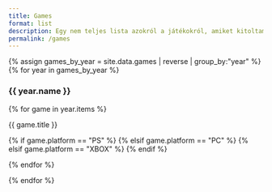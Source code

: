 ```yaml
---
title: Games
format: list
description: Egy nem teljes lista azokról a játékokról, amiket kitoltam az évek során.
permalink: /games
---
```


{% assign games_by_year = site.data.games | reverse | group_by:"year" %}
{% for year in games_by_year %}
  <h3> {{ year.name }} </h3>

  <div class="grid-container">
{% for game in year.items %}
  <div class="grid-item" style="background-image: url('{{'/assets/img/covers/' | append: game.cover | relative_url }}');">
    <!-- <img src="{{'/assets/img/covers/' | append: game.cover | relative_url }}" alt="{{game.cover}}"> -->
      <div class="overlay">
          <p class="item-title">{{ game.title }} </p>
          <p class="item-icon">
              {% if game.platform == "PS" %}
                <i class="fa-brands fa-playstation"></i>
              {% elsif game.platform == "PC" %}
                <i class="fa-solid fa-desktop" alt="PC"></i>
              {% elsif game.platform == "XBOX" %}
                <i class="fa-brands fa-xbox"></i>
              {% endif %}
          </p>
      </div>
  </div>    
{% endfor %}
  </div>

{% endfor %}